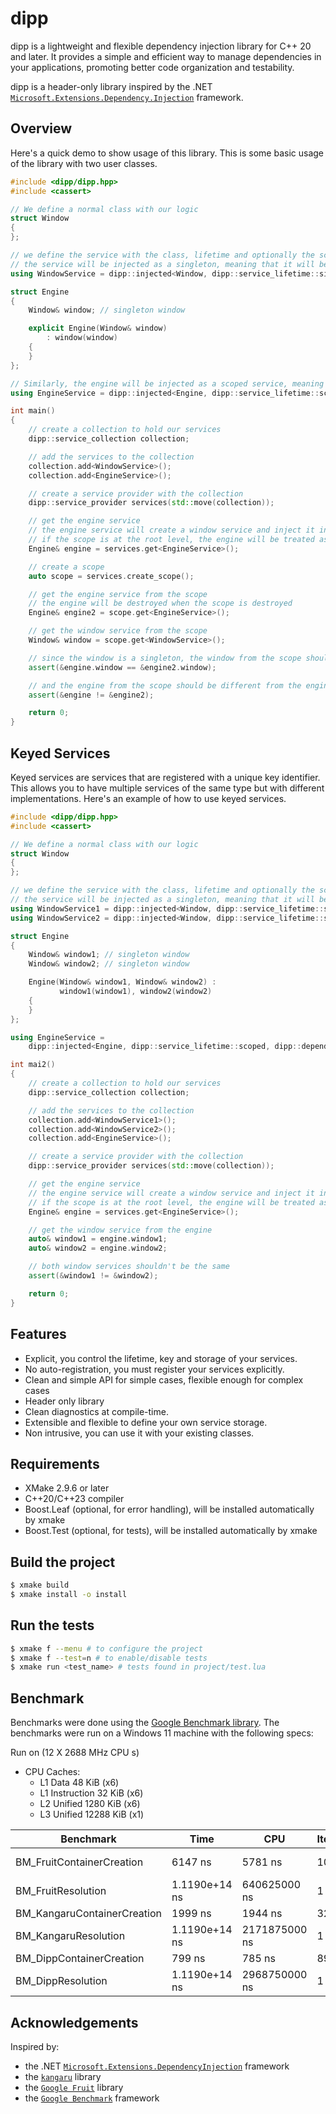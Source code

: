 # dipp

dipp is a lightweight and flexible dependency injection library for C++ 20 and later. It provides a simple and efficient way to manage dependencies in your applications, promoting better code organization and testability.

dipp is a header-only library inspired by the .NET [`Microsoft.Extensions.Dependency.Injection`](https://learn.microsoft.com/en-us/dotnet/core/extensions/dependency-injection) framework.

## Overview

Here's a quick demo to show usage of this library. This is some basic usage of the library with two user classes.

```cpp
#include <dipp/dipp.hpp>
#include <cassert>

// We define a normal class with our logic
struct Window
{
};

// we define the service with the class, lifetime and optionally the scope and key identifier for unique services
// the service will be injected as a singleton, meaning that it will be created once and shared across all consumers
using WindowService = dipp::injected<Window, dipp::service_lifetime::singleton>;

struct Engine
{
    Window& window; // singleton window

    explicit Engine(Window& window)
        : window(window)
    {
    }
};

// Similarly, the engine will be injected as a scoped service, meaning that it will be created once per scope
using EngineService = dipp::injected<Engine, dipp::service_lifetime::scoped, dipp::dependency<WindowService>>;

int main()
{
    // create a collection to hold our services
    dipp::service_collection collection;

    // add the services to the collection
    collection.add<WindowService>();
    collection.add<EngineService>();

    // create a service provider with the collection
    dipp::service_provider services(std::move(collection));

    // get the engine service
    // the engine service will create a window service and inject it into the engine
    // if the scope is at the root level, the engine will be treated as a singleton
    Engine& engine = services.get<EngineService>();

    // create a scope
    auto scope = services.create_scope();

    // get the engine service from the scope
    // the engine will be destroyed when the scope is destroyed
    Engine& engine2 = scope.get<EngineService>();

    // get the window service from the scope
    Window& window = scope.get<WindowService>();

    // since the window is a singleton, the window from the scope should be the same as the window from the engine
    assert(&engine.window == &engine2.window);

    // and the engine from the scope should be different from the engine from the root scope
    assert(&engine != &engine2);

    return 0;
}
```

## Keyed Services

Keyed services are services that are registered with a unique key identifier. This allows you to have multiple services of the same type but with different implementations. Here's an example of how to use keyed services.

```cpp
#include <dipp/dipp.hpp>
#include <cassert>

// We define a normal class with our logic
struct Window
{
};

// we define the service with the class, lifetime and optionally the scope and key identifier for unique services
// the service will be injected as a singleton, meaning that it will be created once and shared across all consumers
using WindowService1 = dipp::injected<Window, dipp::service_lifetime::singleton>;
using WindowService2 = dipp::injected<Window, dipp::service_lifetime::singleton, dipp::dependency<>, dipp::key("UNIQUE")>;

struct Engine
{
    Window& window1; // singleton window
    Window& window2; // singleton window

    Engine(Window& window1, Window& window2) :
           window1(window1), window2(window2)
    {
    }
};

using EngineService =
    dipp::injected<Engine, dipp::service_lifetime::scoped, dipp::dependency<WindowService1, WindowService2>>;

int mai2()
{
    // create a collection to hold our services
    dipp::service_collection collection;

    // add the services to the collection
    collection.add<WindowService1>();
    collection.add<WindowService2>();
    collection.add<EngineService>();

    // create a service provider with the collection
    dipp::service_provider services(std::move(collection));

    // get the engine service
    // the engine service will create a window service and inject it into the engine
    // if the scope is at the root level, the engine will be treated as a singleton
    Engine& engine = services.get<EngineService>();

    // get the window service from the engine
    auto& window1 = engine.window1;
    auto& window2 = engine.window2;

    // both window services shouldn't be the same
    assert(&window1 != &window2);

    return 0;
}
```

## Features

* Explicit, you control the lifetime, key and storage of your services.
* No auto-registration, you must register your services explicitly.
* Clean and simple API for simple cases, flexible enough for complex cases
* Header only library
* Clean diagnostics at compile-time.
* Extensible and flexible to define your own service storage.
* Non intrusive, you can use it with your existing classes.

## Requirements

* XMake 2.9.6 or later
* C++20/C++23 compiler
* Boost.Leaf (optional, for error handling), will be installed automatically by xmake
* Boost.Test (optional, for tests), will be installed automatically by xmake

## Build the project

```bash
$ xmake build
$ xmake install -o install
```


## Run the tests

```bash
$ xmake f --menu # to configure the project
$ xmake f --test=n # to enable/disable tests
$ xmake run <test_name> # tests found in project/test.lua
```


## Benchmark

Benchmarks were done using the [Google Benchmark library](https://github.com/google/benchmark). The benchmarks were run on a Windows 11 machine with the following specs:

Run on (12 X 2688 MHz CPU s)

- CPU Caches:
    - L1 Data 48 KiB (x6)
    - L1 Instruction 32 KiB (x6)
    - L2 Unified 1280 KiB (x6)
    - L3 Unified 12288 KiB (x1)

| Benchmark                    | Time             | CPU           | Iterations | Library                                         |
|------------------------------|------------------|---------------|------------| ----------------------------------------------- |
| BM_FruitContainerCreation    | 6147 ns          | 5781 ns       | 100000     | [Google Fruit](https://github.com/google/fruit) | 
| BM_FruitResolution           | 1.1190e+14 ns    | 640625000 ns  | 1          | [Google Fruit](https://github.com/google/fruit) |
| BM_KangaruContainerCreation  | 1999 ns          | 1944 ns       | 329602     | [Kangaru](https://github.com/gracicot/kangaru)  |
| BM_KangaruResolution         | 1.1190e+14 ns    | 2171875000 ns | 1          | [Kangaru](https://github.com/gracicot/kangaru)  |
| BM_DippContainerCreation     | 799 ns           | 785 ns        | 896000     | [dipp](#)                                       |
| BM_DippResolution            | 1.1190e+14 ns    | 2968750000 ns | 1          | [dipp](#)                                       |


## Acknowledgements

Inspired by:
* the .NET [`Microsoft.Extensions.DependencyInjection`](https://learn.microsoft.com/en-us/dotnet/core/extensions/dependency-injection) framework
* the [`kangaru`](https://github.com/gracicot/kangaru.git) library
* the [`Google Fruit`](https://github.com/google/fruit) library
* the [`Google Benchmark`](https://github.com/google/benchmark) framework
